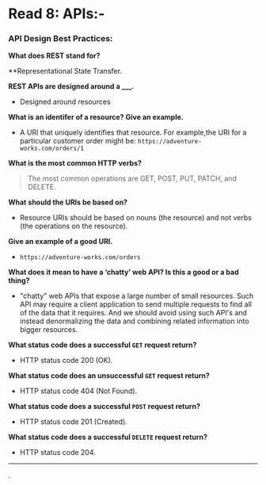 # Read 8: APIs:-

### API Design Best Practices:

**What does  REST stand for?**

**Representational State Transfer.

**REST APIs are designed around a ___.**

- Designed around resources

**What is an identifer  of a resource? Give an example.**

- A URI that uniquely  identifies that resource. For example,the URI for a particular customer order might be:
`https://adventure-works.com/orders/1`

**What is the most common HTTP verbs?**

> The most common operations are GET, POST, PUT, PATCH, and DELETE.

**What should the URIs be based on?**

- Resource URIs should be based on nouns (the resource) and not verbs (the operations on the resource).

**Give an example of a  good URI.**

- `https://adventure-works.com/orders`

**What does  it mean to have a ‘chatty’ web API? Is this a good or a bad thing?**

- "chatty" web APIs that expose a large number of small resources. Such API may require a client application to send multiple requests to find all of the data that it requires. And we should avoid using such API's and instead denormalizing the data and combining related information into bigger resources.

**What status code does a successful `GET` request return?**

- HTTP status code  200 (OK).

**What status code does  an unsuccessful `GET` request return?**

- HTTP status code 404  (Not Found).

**What status code does a successful `POST` request return?**

- HTTP status code 201 (Created).

**What status code does a  successful `DELETE` request return?**

- HTTP status code 204.

---------------------------------------------------------------------
.
